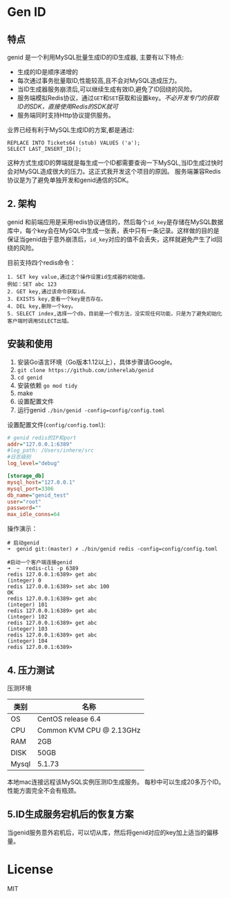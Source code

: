 # Gen ID

## 特点

genid 是一个利用MySQL批量生成ID的ID生成器, 主要有以下特点:

- 生成的ID是顺序递增的
- 每次通过事务批量取ID,性能较高,且不会对MySQL造成压力。
- 当ID生成器服务崩溃后,可以继续生成有效ID,避免了ID回绕的风险。
- 服务端模拟Redis协议，通过`GET`和`SET`获取和设置key。_不必开发专门的获取ID的SDK，直接使用Redis的SDK就可_
- 服务端同时支持Http协议提供服务。

业界已经有利于MySQL生成ID的方案,都是通过:

```
REPLACE INTO Tickets64 (stub) VALUES ('a');
SELECT LAST_INSERT_ID();
```

这种方式生成ID的弊端就是每生成一个ID都需要查询一下MySQL,当ID生成过快时会对MySQL造成很大的压力。这正式我开发这个项目的原因。
服务端兼容Redis协议是为了避免单独开发和genid通信的SDK。

## 2. 架构

genid 和前端应用是采用redis协议通信的，然后每个`id_key`是存储在MySQL数据库中，每个key会在MySQL中生成一张表，表中只有一条记录。这样做的目的是保证当genid由于意外崩溃后，`id_key`对应的值不会丢失，这样就避免产生了id回绕的风险。

目前支持四个redis命令：

```
1. SET key value,通过这个操作设置id生成器的初始值。
例如：SET abc 123
2. GET key,通过该命令获取id。
3. EXISTS key,查看一个key是否存在。
4. DEL key,删除一个key。
5. SELECT index,选择一个db，目前是一个假方法，没实现任何功能，只是为了避免初始化客户端时调用SELECT出错。
```

## 安装和使用

1. 安装Go语言环境（Go版本1.12以上），具体步骤请Google。
2. `git clone https://github.com/inherelab/genid`
3. `cd genid`
4. 安装依赖 `go mod tidy`
5. make
6. 设置配置文件
7. 运行genid `./bin/genid -config=config/config.toml`

设置配置文件(`config/config.toml`):

```ini
# genid redis的IP和port
addr="127.0.0.1:6389"
#log_path: /Users/inhere/src 
#日志级别
log_level="debug"

[storage_db]
mysql_host="127.0.0.1"
mysql_port=3306
db_name="genid_test"
user="root"
password=""
max_idle_conns=64
```

操作演示：

```
# 启动genid
➜  genid git:(master) ✗ ./bin/genid redis -config=config/config.toml

#启动一个客户端连接genid
➜  ~  redis-cli -p 6389
redis 127.0.0.1:6389> get abc
(integer) 0
redis 127.0.0.1:6389> set abc 100
OK
redis 127.0.0.1:6389> get abc
(integer) 101
redis 127.0.0.1:6389> get abc
(integer) 102
redis 127.0.0.1:6389> get abc
(integer) 103
redis 127.0.0.1:6389> get abc
(integer) 104
redis 127.0.0.1:6389>

```

## 4. 压力测试
压测环境

|类别|名称|
|---|---|
|OS       |CentOS release 6.4|
|CPU      |Common KVM CPU @ 2.13GHz|
|RAM      |2GB|
|DISK     |50GB|
|Mysql    |5.1.73|

本地mac连接远程该MySQL实例压测ID生成服务。
每秒中可以生成20多万个ID。性能方面完全不会有瓶颈。

## 5.ID生成服务宕机后的恢复方案

当genid服务意外宕机后，可以切从库，然后将genid对应的key加上适当的偏移量。

# License

MIT

